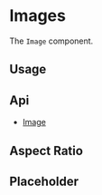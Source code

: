 # Images
The `Image` component.

## Usage
<Example file="Image/Usage" />

## Api
- [Image](../api/image)

## Aspect Ratio
<Example file="Image/AspectRatio" />

## Placeholder
<Example file="Image/Placeholder" />
